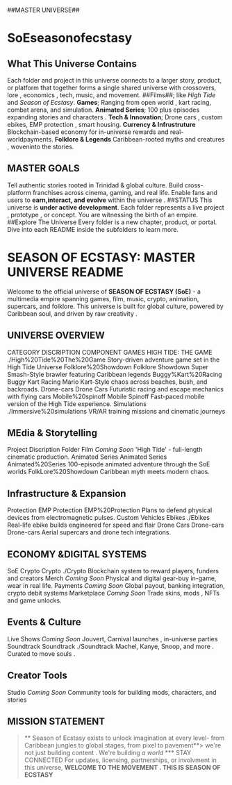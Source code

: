 ##MASTER UNIVERSE##
# SoEseasonofecstasy
## What This Universe Contains
Each folder and project in this universe connects to a larger story, product, or platform that together forms a single shared universe with crossovers, lore , economics , tech, music, and movement.
##Films##; like *High Tide* and *Season of Ecstasy*.
**Games**; Ranging from open world , kart racing, combat arena, and simulation.
**Animated Series**; 100 plus episodes expanding stories and characters .
**Tech & Innovation**; Drone cars , custom ebikes, EMP protection , smart housing.
**Currency & Infrustruture**
Blockchain-based economy for in-universe rewards and real-worldpayments.
**Folklore & Legends**
Caribbean-rooted myths and creatures , woveninto the stories.
## MASTER GOALS
Tell authentic stories rooted in Trinidad & global culture.
Build cross-platform franchises across cinema, gaming, and real life.
Enable fans and users to **earn,interact, and evolve** within the universe .
##STATUS
This universe is **under active development**. Each folder represents a live project , prototype , or concept.
You are witnessing the birth of an empire.
##Explore The Universe
Every folder is a new chapter, product, or portal. Dive into each README inside the subfolders to learn more.
# SEASON OF ECSTASY: MASTER UNIVERSE README
Welcome to the official universe of **SEASON OF ECSTASY (SoE)** - a multimedia empire spanning games, film, music, crypto, animation, supercars, and folklore. This universe is built for global culture, powered by Caribbean soul, and driven by raw creativity .
## UNIVERSE OVERVIEW
CATEGORY DISCRIPTION                  COMPONENT
GAMES                                 HIGH TIDE: THE GAME
./High%20Tide%20The%20Game           Story-driven adventure game set in the High Tide Universe
Folklore%20Showdown                  Folklore Showdown Super Smash-Style brawler featuring Caribbean legends
Buggy%Kart%20Racing                  Buggy Kart Racing Mario Kart-Style chaos across beaches, bush, and backroads.
Drone-cars                           Drone Cars Futuristic racing and escape mechanics with flying cars
Mobile%20spinoff                     Mobile Spinoff Fast-paced mobile version of the High Tide experience.
Simulations                          ./Immersive%20simulations VR/AR training missions and cinematic journeys
## MEdia & Storytelling
Project Discription                  Folder
Film                                 *Coming Soon*
'High Tide' - full-length cinematic production.
Animated Series                      Animated Series
Animated%20Series                    100-episode animated adventure through the SoE worlds
FolkLore%20Showdown                  Caribbean myth meets modern chaos.
## Infrastructure & Expansion
Protection                           EMP Protection
EMP%20Protection                     Plans to defend physical devices from electromagnetic pulses.
Custom Vehicles                      Ebikes ./Ebikes  
Real-life ebike builds engineered for speed and flair
Drone Cars                           Drone-cars
Drone-cars                           Aerial supercars and drone tech integrations.
## ECONOMY &DIGITAL SYSTEMS
SoE Crypto                           Crypto  ./Crypto
Blockchain system to reward players, funders and creators
Merch                                *Coming Soon*
Physical and digital gear-buy in-game, wear in real life.
Payments                             *Coming Soon*
Global payout, banking integration, crypto debit systems
Marketplace                          *Coming Soon*
Trade skins, mods , NFTs and game unlocks.
## Events & Culture
Live Shows                          *Coming Soon*
Jouvert, Carnival launches , in-universe parties
Soundtrack                           Soundtrack  ./Soundtrack        Machel, Kanye, Snoop, and more .  Curated to move souls .
## Creator Tools
Studio                               *Coming Soon*
Community tools for building mods, characters, and stories
## MISSION STATEMENT
>** Season of Ecstasy exists to unlock imagination at every level- from Caribbean jungles to global stages, from pixel to pavement**>
> we're not just building content . We're building *a world*
*** STAY CONNECTED
For updates, licensing, partnerships, or involvment in this universe,
**WELCOME TO THE MOVEMENT . THIS IS SEASON OF ECSTASY**
